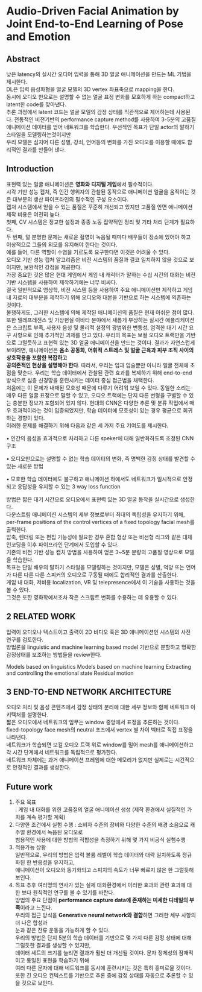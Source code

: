 # Audio-Driven Facial Animation by Joint End-to-End Learning of Pose and Emotion

## Abstract 
낮은 latency의 실시간 오디어 입력을 통해 3D 얼굴 애니메이션을 만드는 ML 기법을 제시한다.  
DL은 입력 음성파형을 얼굴 모델의 3D vertex 좌표축으로 mapping을 한다.  
동시에 오디오 만으로는 설명할 수 없는 얼굴 표정 변화를 모호하게 하는 compact하고 latent한 code를 찾아낸다.  
추론 과정에서 latent 코드는 얼굴 모델의 감정 상태를 직관적으로 제어하는데 사용된다. 
전통적인 비전기반의 performance capture method를 사용하여 3-5분의 고품질 애니메이션 데이터를 얻어 네트워크를 학습한다.
우선적인 목표가 단일 actor의 말하기 스타일을 모델링하는것이지만  
우리 모델은 심지어 다른 성별, 강쇠, 언어등의 변화를 가진 오디오를 이용할 때에도 합리적인 결과를 만들어 낸다.  
## Introduction
표현력 있는 얼굴 애니메이션은 **영화와 디지털 게임**에서 필수적이다.  
시각 기반 성능 캡처, 즉 인간 행위자의 관찰된 동작으로 애니메이션 얼굴을 움직이는 것은 대부분의 생산 파이프라인의 필수적인 구성 요소이다.  
캡처 시스템에서 얻을 수 있는 품질은 꾸준히 개선되고 있지만 고품질 안면 애니메이션 제작 비용은 여전히 높다.  
첫째, CV 시스템은 정교한 설정과 종종 노동 집약적인 정리 및 기타 처리 단계가 필요하다.  
두 번째, 덜 분명한 문제는 새로운 촬영이 녹음될 때마다 배우들이 장소에 있어야 하고 이상적으로 그들의 외모를 유지해야 한다는 것이다.  
예를 들어, 다른 역할이 수염을 기르도록 요구한다면 이것은 어려울 수 있다.  
오디오 기반 성능 캡처 알고리즘은 비전 시스템의 품질과 결코 일치하지 않을 것으로 보이지만, 보완적인 강점을 제공한다.  
가장 중요한 것은 많은 현대 게임에서 게임 내 캐릭터가 말하는 수십 시간의 대화는 비전 기반 시스템을 사용하여 제작하기에는 너무 비싸다.  
결국 일반적으로 영상학, 비전 시스템 등을 사용하여 주요 애니메이션만 제작하고 게임 내 자료의 대부분을 제작하기 위해 
오디오와 대본을 기반으로 하는 시스템에 의존하는 것이다.  
불행하게도, 그러한 시스템에 의해 제작된 애니메이션의 품질은 현재 아쉬운 점이 많다.  
또한 텔레프레전스 및 가상현실 아바타 분야에서 새롭게 부상하는 실시간 애플리케이션은 스크립트 부족, 
사용자 음성 및 물리적 설정의 광범위한 변동성, 엄격한 대기 시간 요구 사항으로 인해 추가적인 과제를 안고 있다. 
우리의 목표는 보컬 오디오 트랙만을 기반으로 그럴듯하고 표현력 있는 3D 얼굴 애니메이션을 만드는 것이다.
결과가 자연스럽게 보이려면, 애니메이션은 **음소 공동화, 어휘적 스트레스 및 얼굴 근육과 피부 조직 사이의 상호작용을 포함한 복잡하고**  
**공의존적인 현상을 설명해야 한다**. 따라서, 우리는 입과 입술뿐만 아니라 얼굴 전체에 초점을 맞춘다. 
우리는 학습 데이터에서 관찰된 관련 효과를 복제하기 위해 end-to-end 방식으로 심층 신경망을 훈련시키는 데이터 중심 접근법을 채택한다.  
처음에는 이 문제가 내재된 모호성 때문에 다루기 어려워 보일 수 있다. 동일한 소리는 매우 다른 얼굴 표정으로 말할 수 있고, 
오디오 트랙에는 단지 다른 변형을 구별할 수 있는 충분한 정보가 포함되어 있지 않다. 
현대의 CNN은 다양한 추론 및 분류 작업에서 매우 효과적이라는 것이 입증되었지만, 
학습 데이터에 모호성이 있는 경우 평균으로 회귀하는 경향이 있다.  
이러한 문제를 해결하기 위해 다음과 같은 세 가지 주요 기여도를 제시한다.  

• 인간의 음성을 효과적으로 처리하고 다른 speker에 대해 일반화하도록 조정된 CNN 구조   

• 오디오만으로는 설명할 수 없는 학습 데이터의 변화, 즉 명백한 감정 상태를 발견할 수 있는 새로운 방법   

• 모호한 학습 데이터에도 불구하고 애니메이션 하에서도 네트워크가 일시적으로 안정되고 응답성을 유지할 수 있는 3 way loss function  

방법은 짧은 대기 시간으로 오디오에서 표현력 있는 3D 얼굴 동작을 실시간으로 생성한다.  
다운스트림 애니메이션 시스템의 세부 정보로부터 최대의 독립성을 유지하기 위해,  
per-frame positions of the control vertices of a fixed topology facial mesh를 출력한다.  
압축, 렌더링 또는 편집 가능성에 필요한 경우 혼합 형상 또는 비선형 리그와 같은 대체 인코딩을 이후 파이프라인 단계에서 도입할 수 있다.  
기존의 비전 기반 성능 캡처 방법을 사용하여 얻은 3~5분 분량의 고품질 영상으로 모델을 학습한다.  
목표는 단일 배우의 말하기 스타일을 모델링하는 것이지만, 모델은 성별, 억양 또는 언어가 다른 다른 다른 스피커의 오디오로 구동될 때에도 합리적인 결과를 산출한다.  
게임 내 대화, 저비용 localization, VR 및 telepresence에서 이 기술을 사용하는 것을 볼 수 있다.  
그것은 또한 영화학에서조차 작은 스크립트 변화를 수용하는 데 유용할 수 있다.  

## 2 RELATED WORK
입력이 오디오나 텍스트이고 출력이 2D 비디오 혹은 3D 애니메이션인 시스템의 사전 연구를 검토한다.  
방법론을 linguistic and machine learning based model 기반으로 분할하고 명확한 감정상태를 보조하는 방법들을 review한다.  

Models based on linguistics
Models based on machine learning
Extracting and controlling the emotional state
Residual motion

## 3 END-TO-END NETWORK ARCHITECTURE
오디오 처리 및 음성 콘텐츠에서 감정 상태의 분리에 대한 세부 정보와 함께 네트워크 아키텍처를 설명한다.  
짧은 오디오에서 네트워크의 임무는 window 중앙에서 표정을 추론하는 것이다.  
fixed-topology face mesh의 neutral 포즈에서 vertex 별 차이 벡터로 직접 표정을 나타낸다.  
네트워크가 학습되면 보컬 오디오 트랙 위로 window를 밀어 mesh를 애니메이션하고 각 시간 단계에서 네트워크를 독립적으로 평가한다.  
네트워크 자체에는 과거 애니메이션 프레임에 대한 메모리가 없지만 실제로는 시간적으로 안정적인 결과를 생성한다.  

## Future work

1) 주요 목표  
: 게임 내 대화를 위한 고품질의 얼굴 애니메이션 생성 (제작 환경에서 실질적인 가치를 계속 평가할 계획)  
2) 다양한 조건에서 실험 수행  : 
소비자 수준의 장비와 다양한 수준의 배경 소음으로 캐주얼 환경에서 녹음된 오디오로  
범용적인 사용에 대한 방법의 적합성을 측정하기 위해 몇 가지 비공식 실험수행  
3) 적용가능 상황  
일반적으로, 우리의 방법은 입력 볼륨 레벨이 학습 데이터와 대략 일치하도록 정규화된 한 반응성을 유지하고,  
애니메이션이 오디오와 동기화되고 스피치의 속도가 너무 빠르지 않은 한 그럴듯해 보인다.  
4) 목표 
추후 여러명의 연사가 있는 실제 대화환경에서 이러한 효과와 관련 효과에 대한 보다 원칙적인 연구를 볼 수 있기를 바란다.  
방법의 주요 단점이 **performance capture data에 존재하는 미세한 디테일의 부족**이라고 느낀다.  
우리의 접근 방식을 **Generative neural network와 결합**하면 그러한 세부 사항의 더 나은 합성과  
눈과 같은 잔류 운동을 가능하게 할 수 있다.  
우리의 방법은 단지 5분의 학습 데이터를 기반으로 몇 가지 다른 감정 상태에 대해 그럴듯한 결과를 생성할 수 있지만,  
데이터 세트의 크기를 늘리면 결과가 훨씬 더 개선될 것이다. 문자 정체성의 잠재적이고 통일된 표현을 학습하기 위해  
여러 다른 문자에 대해 네트워크를 동시에 훈련시키는 것은 특히 흥미로울 것이다.  
또한 긴 오디오 컨텍스트를 기반으로 추론 중에 감정 상태를 자동으로 추론할 수 있을 것으로 보인다.

